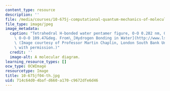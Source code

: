 ```yaml
---
content_type: resource
description: ''
file: /media/courses/10-675j-computational-quantum-mechanics-of-molecular-and-extended-systems-fall-2004/714c64d04bafd660a170c9672dfe6d46_10-675jf04-th.jpg
file_type: image/jpeg
image_metadata:
  caption: "Tetrahedral H-bonded water pentamer figure, O-O 0.282 nm, O--O 0.282 nm,\
    \ O-O-O 109.47&deg. From\_[Hydrogen Bonding in Water](http://www.lsbu.ac.uk/water/hbond.html).\
    \ (Image courtesy of Professor Martin Chaplin, London South Bank University. Used\
    \ with permission.)"
  credit: ''
  image-alt: A molecular diagram.
learning_resource_types: []
ocw_type: OCWImage
resourcetype: Image
title: 10-675jf04-th.jpg
uid: 714c64d0-4baf-d660-a170-c9672dfe6d46
---
```

